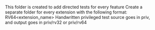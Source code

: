 This folder is created to add directed tests for every feature
Create a separate folder for every extension with the following format: RV64<extension_name> 
Handwritten privileged test source goes in priv, and output goes in priv/rv32 or priv/rv64